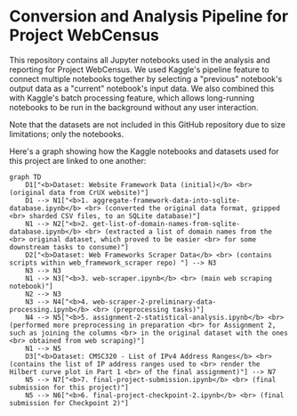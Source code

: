 # Conversion and Analysis Pipeline for Project WebCensus

This repository contains all Jupyter notebooks used in the analysis and reporting for Project WebCensus. We used Kaggle's pipeline feature to connect multiple notebooks together by selecting a "previous" notebook's output data as a "current" notebook's input data. We also combined this with Kaggle's batch processing feature, which allows long-running notebooks to be run in the background without any user interaction.

Note that the datasets are not included in this GitHub repository due to size limitations; only the notebooks.

Here's a graph showing how the Kaggle notebooks and datasets used for this project are linked to one another:

```mermaid
graph TD
    D1["<b>Dataset: Website Framework Data (initial)</b> <br> (original data from CrUX website)"]
    D1 --> N1["<b>1. aggregate-framework-data-into-sqlite-database.ipynb</b> <br> (converted the original data format, gzipped <br> sharded CSV files, to an SQLite database)"]
    N1 --> N2["<b>2. get-list-of-domain-names-from-sqlite-database.ipynb</b> <br> (extracted a list of domain names from the <br> original dataset, which proved to be easier <br> for some downstream tasks to consume)"]
    D2["<b>Dataset: Web Frameworks Scraper Data</b> <br> (contains scripts within web_framework_scraper repo) "] --> N3
    N3 --> N3
    N1 --> N3["<b>3. web-scraper.ipynb</b> <br> (main web scraping notebook)"]
    N2 --> N3
    N3 --> N4["<b>4. web-scraper-2-preliminary-data-processing.ipynb</b> <br> (preprocessing tasks)"]
    N4 --> N5["<b>5. assignment-2-statistical-analysis.ipynb</b> <br> (performed more preprocessing in preparation <br> for Assignment 2, such as joining the columns <br> in the original dataset with the ones <br> obtained from web scraping)"]
    N1 --> N5
    D3["<b>Dataset: CMSC320 - List of IPv4 Address Ranges</b> <br> (contains the list of IP address ranges used to <br> render the Hilbert curve plot in Part 1 <br> of the final assignment)"] --> N7
    N5 --> N7["<b>7. final-project-submission.ipynb</b> <br> (final submission for this project)"]
    N5 --> N6["<b>6. final-project-checkpoint-2.ipynb</b> <br> (final submission for Checkpoint 2)"]
```